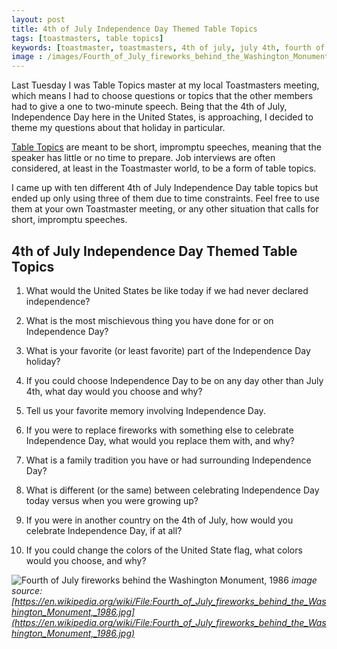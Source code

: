 ```yaml
---
layout: post
title: 4th of July Independence Day Themed Table Topics
tags: [toastmasters, table topics]
keywords: [toastmaster, toastmasters, 4th of july, july 4th, fourth of july, july fourth, independence day]
image : /images/Fourth_of_July_fireworks_behind_the_Washington_Monument,_1986.jpg
---
```


Last Tuesday I was Table Topics master at my local Toastmasters meeting, which means I had to choose questions or topics that the other members had to give a one to two-minute speech. Being that the 4th of July, Independence Day here in the United States, is approaching, I decided to theme my questions about that holiday in particular.

[Table Topics](https://www.joehxblog.com/tags/table-topics/) are meant to be short, impromptu speeches, meaning that the speaker has little or no time to prepare. Job interviews are often considered, at least in the Toastmaster world, to be a form of table topics.

I came up with ten different 4th of July Independence Day table topics but ended up only using three of them due to time constraints. Feel free to use them at your own Toastmaster meeting, or any other situation that calls for short, impromptu speeches.

## 4th of July Independence Day Themed Table Topics

1. What would the United States be like today if we had never declared independence?

2. What is the most mischievous thing you have done for or on Independence Day?

3. What is your favorite (or least favorite) part of the Independence Day holiday?

4. If you could choose Independence Day to be on any day other than July 4th, what day would you choose and why?

5. Tell us your favorite memory involving Independence Day.

6. If you were to replace fireworks with something else to celebrate Independence Day, what would you replace them with, and why?

7. What is a family tradition you have or had surrounding Independence Day?

8. What is different (or the same) between celebrating Independence Day today versus when you were growing up?

9. If you were in another country on the 4th of July, how would you celebrate Independence Day, if at all?

10. If you could change the colors of the United State flag, what colors would you choose, and why?

![Fourth of July fireworks behind the Washington Monument, 1986](/images/Fourth_of_July_fireworks_behind_the_Washington_Monument,_1986.jpg)
*image source: [https://en.wikipedia.org/wiki/File:Fourth_of_July_fireworks_behind_the_Washington_Monument,_1986.jpg](https://en.wikipedia.org/wiki/File:Fourth_of_July_fireworks_behind_the_Washington_Monument,_1986.jpg)*